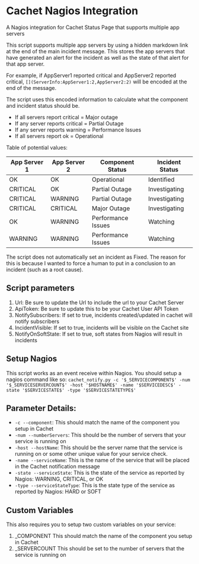 # Cachet Nagios Integration
A Nagios integration for Cachet Status Page that supports multiple app servers

This script supports multiple app servers by using a hidden markdown link at the end of the main incident message. This stores the app servers that have generated an alert for the incident as well as the state of that alert for that app server.

For example, if AppServer1 reported critical and AppServer2 reported critical, `[](ServerInfo:AppServer1:2,AppServer2:2)` will be encoded at the end of the message.

The script uses this encoded information to calculate what the component and incident status should be. 
* If all servers report critical = Major outage
* If any server reports critical = Partial Outage
* If any server reports warning = Performance Issues
* If all servers report ok = Operational

Table of potential values:

| App Server 1 | App Server 2 | Component Status   | Incident Status |
|--------------|--------------|--------------------|-----------------|
| OK           | OK           | Operational        | Identified      |
| CRITICAL     | OK           | Partial Outage     | Investigating   |
| CRITICAL     | WARNING      | Partial Outage     | Investigating   |
| CRITICAL     | CRITICAL     | Major Outage       | Investigating   |
| OK           | WARNING      | Performance Issues | Watching        |
| WARNING      | WARNING      | Performance Issues | Watching        |

The script does not automatically set an incident as Fixed. The reason for this is because I wanted to force a human to put in a conclusion to an incident (such as a root cause).

## Script parameters
1. Url: Be sure to update the Url to include the url to your Cachet Server
2. ApiToken: Be sure to update this to be your Cachet User API Token
3. NotifySubscribers: If set to true, incidents created/updated in cachet will notify subscribers
4. IncidentVisible: If set to true, incidents will be visible on the Cachet site
5. NotifyOnSoftState: If set to true, soft states from Nagios will result in incidents

## Setup Nagios
This script works as an event receive within Nagios. You should setup a nagios command like so:
`cachet_notify.py -c '$_SERVICECOMPONENT$' -num '$_SERVICESERVERCOUNT$' -host '$HOSTNAME$' -name '$SERVICEDESC$' -state '$SERVICESTATE$' -type '$SERVICESTATETYPE$'`

## Parameter Details:
* `-c --component`: This should match the name of the component you setup in Cachet
* `-num --numberServers`: This should be the number of servers that your service is running on
* `-host --hostName`: This should be the server name that the service is running on or some other unique value for your service check.
* `-name --serviceName`: This is the name of the service that will be placed in the Cachet notification message
* `-state --serviceState`: This is the state of the service as reported by Nagios: WARNING, CRITICAL, or OK
* `-type --serviceStateType`: This is the state type of the service as reported by Nagios: HARD or SOFT

## Custom Variables
This also requires you to setup two custom variables on your service:
1. \_COMPONENT This should match the name of the component you setup in Cachet
2. \_SERVERCOUNT This should be set to the number of servers that the service is running on
